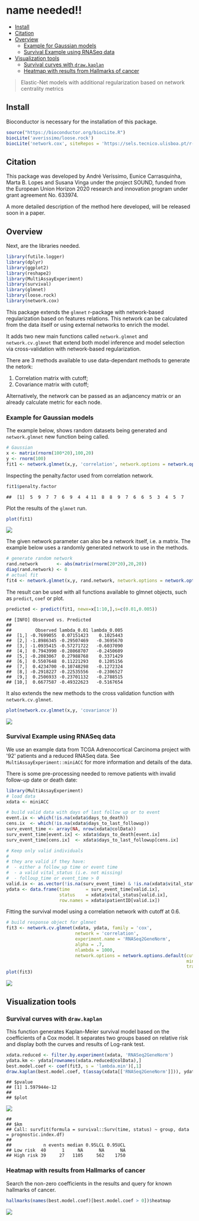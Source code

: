 name needed!!
================

-   [Install](#install)
-   [Citation](#citation)
-   [Overview](#overview)
    -   [Example for Gaussian models](#example-for-gaussian-models)
    -   [Survival Example using RNASeq data](#survival-example-using-rnaseq-data)
-   [Visualization tools](#visualization-tools)
    -   [Survival curves with `draw.kaplan`](#survival-curves-with-draw.kaplan)
    -   [Heatmap with results from Hallmarks of cancer](#heatmap-with-results-from-hallmarks-of-cancer)

> Elastic-Net models with additional regularization based on network centrality metrics

Install
-------

Bioconductor is necessary for the installation of this package.

``` r
source("https://bioconductor.org/biocLite.R")
biocLite('averissimo/loose.rock')
biocLite('network.cox', siteRepos = 'https://sels.tecnico.ulisboa.pt/r-repos/')
```

Citation
--------

This package was developed by André Veríssimo, Eunice Carrasquinha, Marta B. Lopes and Susana Vinga under the project SOUND, funded from the European Union Horizon 2020 research and innovation program under grant agreement No. 633974.

A more detailed description of the method here developed, will be released soon in a paper.

Overview
--------

Next, are the libraries needed.

``` r
library(futile.logger)
library(dplyr)
library(ggplot2)
library(reshape2)
library(MultiAssayExperiment)
library(survival)
library(glmnet)
library(loose.rock)
library(network.cox)
```

This package extends the `glmnet` r-package with network-based regularization based on features relations. This network can be calculated from the data itself or using external networks to enrich the model.

It adds two new main functions called `network.glmnet` and `network.cv.glmnet` that extend both model inference and model selection via cross-validation with network-based regularization.

There are 3 methods available to use data-dependant methods to generate the netork:

1.  Correlation matrix with cutoff;
2.  Covariance matrix with cutoff; <!-- 1. Sparse bayesian networks using `sparsebn` package. -->

Alternatively, the network can be passed as an adjancency matrix or an already calculate metric for each node.

### Example for Gaussian models

The example below, shows random datasets being generated and `network.glmnet` new function being called.

``` r
# Gaussian
x <- matrix(rnorm(100*20),100,20)
y <- rnorm(100)
fit1 <- network.glmnet(x,y, 'correlation', network.options = network.options.default(cutoff = 0.1))
```

Inspecting the penalty.factor used from correlation network.

``` r
fit1$penalty.factor
```

    ##  [1]  5  9  7  7  6  9  4  4 11  8  8  9  7  6  6  5  3  4  5  7

Plot the results of the `glmnet` run.

``` r
plot(fit1)
```

![](README_files/figure-markdown_github/unnamed-chunk-4-1.png)

The given network parameter can also be a network itself, i.e. a matrix. The example below uses a randomly generated network to use in the methods.

``` r
# generate random network
rand.network       <- abs(matrix(rnorm(20*20),20,20))
diag(rand.network) <- 0
# actual fit
fit4 <- network.glmnet(x,y, rand.network, network.options = network.options.default(cutoff = 0.1))
```

The result can be used with all functions available to glmnet objects, such as `predict`, `coef` or plot.

``` r
predicted <- predict(fit1, newx=x[1:10,],s=c(0.01,0.005))
```

    ## [INFO] Observed vs. Predicted
    ## 
    ##         Observed lambda_0.01 lambda_0.005
    ##  [1,] -0.7699055  0.07151423    0.1025443
    ##  [2,] -1.8986345 -0.29507469   -0.3695670
    ##  [3,] -1.0935415 -0.57271722   -0.6037090
    ##  [4,]  0.7943990 -0.28068707   -0.2450609
    ##  [5,] -0.2083067  0.27988768    0.3371429
    ##  [6,]  0.5507648  0.11221293    0.1205156
    ##  [7,]  0.4234700 -0.10748298   -0.1272324
    ##  [8,] -0.2918227 -0.22535556   -0.2306527
    ##  [9,]  0.2506933 -0.23701132   -0.2788515
    ## [10,]  0.6677587 -0.49322623   -0.5167654

It also extends the new methods to the cross validation function with `network.cv.glmnet`.

``` r
plot(network.cv.glmnet(x,y, 'covariance'))
```

![](README_files/figure-markdown_github/plot_cv-1.png)

### Survival Example using RNASeq data

We use an example data from TCGA Adrenocortical Carcinoma project with '92' patients and a reduced RNASeq data. See `MultiAssayExperiment::miniACC` for more information and details of the data.

There is some pre-processing needed to remove patients with invalid follow-up date or death date:

``` r
library(MultiAssayExperiment)
# load data
xdata <- miniACC

# build valid data with days of last follow up or to event
event.ix <- which(!is.na(xdata$days_to_death))
cens.ix  <- which(!is.na(xdata$days_to_last_followup))
surv_event_time <- array(NA, nrow(xdata@colData))
surv_event_time[event.ix] <- xdata$days_to_death[event.ix]
surv_event_time[cens.ix]  <- xdata$days_to_last_followup[cens.ix]

# Keep only valid individuals
#
# they are valid if they have:
#  - either a follow_up time or event time
#  - a valid vital_status (i.e. not missing)
#  - folloup_time or event_time > 0
valid.ix <- as.vector(!is.na(surv_event_time) & !is.na(xdata$vital_status) & surv_event_time > 0)
ydata <- data.frame(time      = surv_event_time[valid.ix], 
                    status    = xdata$vital_status[valid.ix], 
                    row.names = xdata$patientID[valid.ix])
```

Fitting the survival model using a correlation network with cutoff at 0.6.

``` r
# build response object for glmnet
fit3 <- network.cv.glmnet(xdata, ydata, family = 'cox', 
                          network = 'correlation', 
                          experiment.name = 'RNASeq2GeneNorm', 
                          alpha = .7,
                          nlambda = 1000,
                          network.options = network.options.default(cutoff = .6, 
                                                                    min.degree = 0.2,
                                                                    trans.fun = degree.heuristic))
plot(fit3)
```

![](README_files/figure-markdown_github/fit.surv-1.png)

Visualization tools
-------------------

### Survival curves with `draw.kaplan`

This function generates Kaplan-Meier survival model based on the coefficients of a Cox model. It separates two groups based on relative risk and display both the curves and results of Log-rank test.

``` r
xdata.reduced <- filter.by.experiment(xdata, 'RNASeq2GeneNorm')
ydata.km <- ydata[rownames(xdata.reduced@colData),]
best.model.coef <- coef(fit3, s = 'lambda.min')[,1]
draw.kaplan(best.model.coef, t(assay(xdata[['RNASeq2GeneNorm']])), ydata.km, ylim = c(0,1))
```

    ## $pvalue
    ## [1] 1.597944e-12
    ## 
    ## $plot

![](README_files/figure-markdown_github/draw.kaplan-1.png)

    ## 
    ## $km
    ## Call: survfit(formula = survival::Surv(time, status) ~ group, data = prognostic.index.df)
    ## 
    ##            n events median 0.95LCL 0.95UCL
    ## Low risk  40      1     NA      NA      NA
    ## High risk 39     27   1105     562    1750

### Heatmap with results from Hallmarks of cancer

Search the non-zero coefficients in the results and query for known hallmarks of cancer.

``` r
hallmarks(names(best.model.coef)[best.model.coef > 0])$heatmap
```

![](README_files/figure-markdown_github/hallmarks-1.png)
